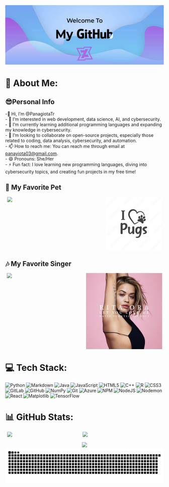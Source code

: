 <img src="https://raw.githubusercontent.com/farizrifqi/farizrifqi/5ef25e14a8805ee83d6f2a98b908fbee290e2e45/x.gif"/>

# 💫 About Me:
## 😎Personal Info
-👋 Hi, I’m @PanagiotaTr<br>- 👀 I’m interested in web development, data science, AI, and cybersecurity.<br>- 🌱 I’m currently learning additional programming languages and expanding my knowledge in cybersecurity.<br>- 💞️ I’m looking to collaborate on open-source projects, especially those related to coding, data analysis, cybersecurity, and automation.<br>- 📫 How to reach me: You can reach me through email at panayiota03@gmail.com.<br>- 😄 Pronouns: She/Her<br>- ⚡ Fun fact: I love learning new programming languages, diving into cybersecurity topics, and creating fun projects in my free time!

## 🐶 My Favorite Pet
<div align="center" style="display: flex; justify-content: center; gap: 10px; flex-wrap: wrap;">
<img src="https://media2.giphy.com/media/v1.Y2lkPTc5MGI3NjExbDQ0ZHRmczl3NnRucnc5NnhneTkzNHFtN3c4bmI1Zmc2NWJ2Zjk2ZyZlcD12MV9pbnRlcm5hbF9naWZfYnlfaWQmY3Q9Zw/3oKIPsx2VAYAgEHC12/giphy.gif" width="60%"/>
<img src="love_pug.jpg" width="35.5%"/>
</div>

## 🎶 My Favorite Singer
<div align="center" style="display: flex; justify-content: center; gap: 10px; flex-wrap: wrap;">
<img src="https://media4.giphy.com/media/v1.Y2lkPTc5MGI3NjExeWV0cnRuaG93MTU4MHg3eWhhajY4bzR5YWxjdHIwajQwb2xnb25vYSZlcD12MV9pbnRlcm5hbF9naWZfYnlfaWQmY3Q9Zw/eMhSX1SXK9vs0FoaSR/giphy.gif" width="48%"/>
<img src="singer.jpeg" width="48%"/>
</div>

# 💻 Tech Stack:
![Python](https://img.shields.io/badge/python-3670A0?style=for-the-badge&logo=python&logoColor=ffdd54) ![Markdown](https://img.shields.io/badge/markdown-%23000000.svg?style=for-the-badge&logo=markdown&logoColor=white) ![Java](https://img.shields.io/badge/java-%23ED8B00.svg?style=for-the-badge&logo=openjdk&logoColor=white) ![JavaScript](https://img.shields.io/badge/javascript-%23323330.svg?style=for-the-badge&logo=javascript&logoColor=%23F7DF1E) ![HTML5](https://img.shields.io/badge/html5-%23E34F26.svg?style=for-the-badge&logo=html5&logoColor=white) ![C++](https://img.shields.io/badge/c++-%2300599C.svg?style=for-the-badge&logo=c%2B%2B&logoColor=white) ![R](https://img.shields.io/badge/r-%23276DC3.svg?style=for-the-badge&logo=r&logoColor=white) ![CSS3](https://img.shields.io/badge/css3-%231572B6.svg?style=for-the-badge&logo=css3&logoColor=white) ![GitLab](https://img.shields.io/badge/gitlab-%23181717.svg?style=for-the-badge&logo=gitlab&logoColor=white) ![GitHub](https://img.shields.io/badge/github-%23121011.svg?style=for-the-badge&logo=github&logoColor=white) ![NumPy](https://img.shields.io/badge/numpy-%23013243.svg?style=for-the-badge&logo=numpy&logoColor=white) ![Git](https://img.shields.io/badge/git-%23F05033.svg?style=for-the-badge&logo=git&logoColor=white) ![Azure](https://img.shields.io/badge/azure-%230072C6.svg?style=for-the-badge&logo=microsoftazure&logoColor=white) ![NPM](https://img.shields.io/badge/NPM-%23CB3837.svg?style=for-the-badge&logo=npm&logoColor=white) ![NodeJS](https://img.shields.io/badge/node.js-6DA55F?style=for-the-badge&logo=node.js&logoColor=white) ![Nodemon](https://img.shields.io/badge/NODEMON-%23323330.svg?style=for-the-badge&logo=nodemon&logoColor=%BBDEAD) ![React](https://img.shields.io/badge/react-%2320232a.svg?style=for-the-badge&logo=react&logoColor=%2361DAFB) ![Matplotlib](https://img.shields.io/badge/Matplotlib-%23ffffff.svg?style=for-the-badge&logo=Matplotlib&logoColor=black) ![TensorFlow](https://img.shields.io/badge/TensorFlow-%23FF6F00.svg?style=for-the-badge&logo=TensorFlow&logoColor=white)
# 📊 GitHub Stats:
<div align="center" style="display: flex; justify-content: center; gap: 10px; flex-wrap: wrap;">
  <img src="https://github-readme-stats.vercel.app/api?username=PanagiotaTr&theme=dark&hide_border=false&include_all_commits=false&count_private=false" width="45.5%" />
  <img src="https://nirzak-streak-stats.vercel.app/?user=PanagiotaTr&theme=dark&hide_border=false" width="50%" />
</div>

<br/>

<div align="center">
  <img src="https://github-readme-stats.vercel.app/api/top-langs/?username=PanagiotaTr&theme=dark&hide_border=false&include_all_commits=false&count_private=false&layout=compact" width="50%" />
</div>

<picture>
<div align="center" style="display: flex; justify-content: center; gap: 10px; flex-wrap: wrap;">
  <source media="(prefers-color-scheme: dark)" srcset="https://raw.githubusercontent.com/PanagiotaTr/PanagiotaTr/output/github-snake-dark.svg" />
  <source media="(prefers-color-scheme: light)" srcset="https://raw.githubusercontent.com/PanagiotaTr/PanagiotaTr/output/github-snake.svg" />
  <img alt="github-snake" src="https://raw.githubusercontent.com/PanagiotaTr/PanagiotaTr/output/github-snake.svg" />
  </div>
</picture>
